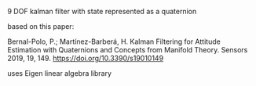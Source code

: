 9 DOF kalman filter with state represented as a quaternion

based on this paper:

Bernal-Polo, P.; Martínez-Barberá, H. Kalman Filtering for Attitude Estimation with Quaternions and Concepts from Manifold Theory. Sensors 2019, 19, 149. https://doi.org/10.3390/s19010149 

uses Eigen linear algebra library